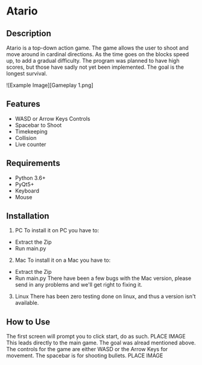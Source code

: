 # Atario

## Description
Atario is a top-down action game. The game allows the user to shoot and move around in cardinal directions. As the time goes on the blocks speed up, to add a gradual difficulty. The program was planned to have high scores, but those have sadly not yet been implemented. The goal is the longest survival.

![Example Image][Gameplay 1.png]

## Features
* WASD or Arrow Keys Controls
* Spacebar to Shoot
* Timekeeping
* Collision
* Live counter

## Requirements
* Python 3.6+
* PyQt5+
* Keyboard
* Mouse

## Installation
1. PC
  To install it on PC you have to:
  * Extract the Zip
  * Run main.py
2. Mac
  To install it on a Mac you have to:
  * Extract the Zip
  * Run main.py
  There have been a few bugs with the Mac version, please send in any problems and we'll get right to fixing it. 
3. Linux
  There has been zero testing done on linux, and thus a version isn't available. 

## How to Use

The first screen will prompt you to click start, do as such.
PLACE IMAGE
This leads directly to the main game. The goal was alread mentioned above. The controls for the game are either WASD or the Arrow Keys for movement. The spacebar is for shooting bullets. 
PLACE IMAGE

